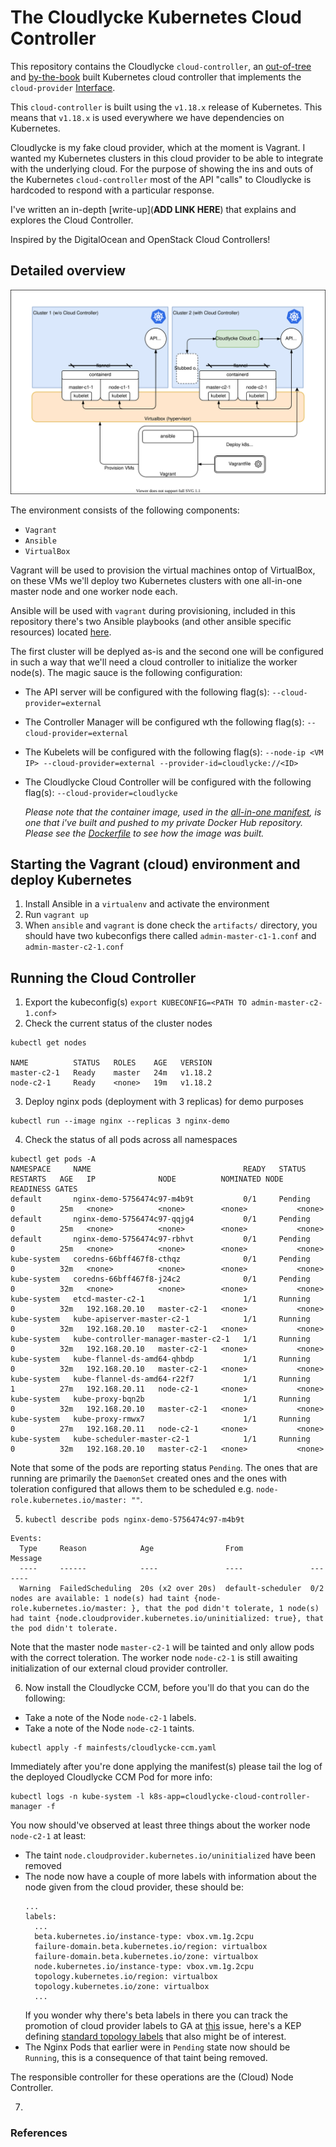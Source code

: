 # The Cloudlycke Kubernetes Cloud Controller

This repository contains the Cloudlycke `cloud-controller`, an [out-of-tree](https://kubernetes.io/blog/2019/04/17/the-future-of-cloud-providers-in-kubernetes/) and [by-the-book](https://kubernetes.io/docs/tasks/administer-cluster/developing-cloud-controller-manager/#out-of-tree) built Kubernetes cloud controller that implements the `cloud-provider` [Interface](https://github.com/kubernetes/cloud-provider/blob/v0.18.2/cloud.go#L43-L62).

This `cloud-controller` is built using the `v1.18.x` release of Kubernetes. This means that `v1.18.x` is used everywhere we have dependencies on Kubernetes. 

Cloudlycke is my fake cloud provider, which at the moment is Vagrant. I wanted my Kubernetes clusters in this cloud provider to be able to integrate with the underlying cloud. For the purpose of showing the ins and outs of the Kubernetes `cloud-controller` most of the API "calls" to Cloudlycke is hardcoded to respond with a particular response.

I've written an in-depth [write-up](**ADD LINK HERE**) that explains and explores the Cloud Controller.

Inspired by the DigitalOcean and OpenStack Cloud Controllers!

## Detailed overview

![cloudlycke-cloud-controller](img/cloudlycke-cloud-controller.svg)

The environment consists of the following components:
* `Vagrant`
* `Ansible`
* `VirtualBox`

Vagrant will be used to provision the virtual machines ontop of VirtualBox, on these VMs we'll deploy two Kubernetes clusters with one all-in-one master node and one worker node each.

Ansible will be used with `vagrant` during provisioning, included in this repository there's two Ansible playbooks (and other ansible specific resources) located [here](vagrant/ansible).

The first cluster will be deplyed as-is and the second one will be configured in such a way that we'll need a cloud controller to initialize the worker node(s). The magic sauce is the following configuration:

* The API server will be configured with the following flag(s): `--cloud-provider=external`
* The Controller Manager will be configured wth the following flag(s): `--cloud-provider=external`
* The Kubelets will be configured with the following flag(s): `--node-ip <VM IP> --cloud-provider=external --provider-id=cloudlycke://<ID>`
* The Cloudlycke Cloud Controller will be configured with the following flag(s): `--cloud-provider=cloudlycke`

  _Please note that the container image, used in the [all-in-one manifest](/manifests/cloudlycke-ccm.yaml), is one that i've built and pushed to my private Docker Hub repository. Please see the [Dockerfile](/Dockerfile) to see how the image was built._

## Starting the Vagrant (cloud) environment and deploy Kubernetes

1. Install Ansible in a `virtualenv` and activate the environment
2. Run `vagrant up`
3. When `ansible` and `vagrant` is done check the `artifacts/` directory, you should have two kubeconfigs there called `admin-master-c1-1.conf` and `admin-master-c2-1.conf`

## Running the Cloud Controller

1. Export the kubeconfig(s) `export KUBECONFIG=<PATH TO admin-master-c2-1.conf>`
2. Check the current status of the cluster nodes
```
kubectl get nodes

NAME          STATUS   ROLES    AGE   VERSION
master-c2-1   Ready    master   24m   v1.18.2
node-c2-1     Ready    <none>   19m   v1.18.2
```
3. Deploy nginx pods (deployment with 3 replicas) for demo purposes
``` 
kubectl run --image nginx --replicas 3 nginx-demo
```
4. Check the status of all pods across all namespaces
```
kubectl get pods -A
NAMESPACE     NAME                                  READY   STATUS    RESTARTS   AGE   IP              NODE          NOMINATED NODE   READINESS GATES
default       nginx-demo-5756474c97-m4b9t           0/1     Pending   0          25m   <none>          <none>        <none>           <none>
default       nginx-demo-5756474c97-qqjg4           0/1     Pending   0          25m   <none>          <none>        <none>           <none>
default       nginx-demo-5756474c97-rbhvt           0/1     Pending   0          25m   <none>          <none>        <none>           <none>
kube-system   coredns-66bff467f8-cthqz              0/1     Pending   0          32m   <none>          <none>        <none>           <none>
kube-system   coredns-66bff467f8-j24c2              0/1     Pending   0          32m   <none>          <none>        <none>           <none>
kube-system   etcd-master-c2-1                      1/1     Running   0          32m   192.168.20.10   master-c2-1   <none>           <none>
kube-system   kube-apiserver-master-c2-1            1/1     Running   0          32m   192.168.20.10   master-c2-1   <none>           <none>
kube-system   kube-controller-manager-master-c2-1   1/1     Running   0          32m   192.168.20.10   master-c2-1   <none>           <none>
kube-system   kube-flannel-ds-amd64-qhbdp           1/1     Running   0          32m   192.168.20.10   master-c2-1   <none>           <none>
kube-system   kube-flannel-ds-amd64-r22f7           1/1     Running   1          27m   192.168.20.11   node-c2-1     <none>           <none>
kube-system   kube-proxy-bqn2b                      1/1     Running   0          32m   192.168.20.10   master-c2-1   <none>           <none>
kube-system   kube-proxy-rmwx7                      1/1     Running   0          27m   192.168.20.11   node-c2-1     <none>           <none>
kube-system   kube-scheduler-master-c2-1            1/1     Running   0          32m   192.168.20.10   master-c2-1   <none>           <none>
```
Note that some of the pods are reporting status `Pending`. The ones that are running are primarily the `DaemonSet` created ones and the ones with toleration configured that allows them to be scheduled e.g. `node-role.kubernetes.io/master: ""`.

5. `kubectl describe pods nginx-demo-5756474c97-m4b9t`
```
Events:
  Type     Reason            Age                From               Message
  ----     ------            ----               ----               -------
  Warning  FailedScheduling  20s (x2 over 20s)  default-scheduler  0/2 nodes are available: 1 node(s) had taint {node-role.kubernetes.io/master: }, that the pod didn't tolerate, 1 node(s) had taint {node.cloudprovider.kubernetes.io/uninitialized: true}, that the pod didn't tolerate.
``` 
Note that the master node `master-c2-1` will be tainted and only allow pods with the correct toleration. The worker node `node-c2-1` is still awaiting initialization of our external cloud provider controller.

6. Now install the Cloudlycke CCM, before you'll do that you can do the following:
  * Take a note of the Node `node-c2-1` labels.
  * Take a note of the Node `node-c2-1` taints.
  ```
  kubectl apply -f mainfests/cloudlycke-ccm.yaml 
  ```
   Immediately after you're done applying the manifest(s) please tail the log of the deployed Cloudlycke CCM Pod for more info:
  ```
  kubectl logs -n kube-system -l k8s-app=cloudlycke-cloud-controller-manager -f
  ```
  
  You now should've observed at least three things about the worker node `node-c2-1` at least:
  * The taint `node.cloudprovider.kubernetes.io/uninitialized` have been removed
  * The node now have a couple of more labels with information about the node given from the cloud provider, these should be:
    ```
    ...
    labels:
      ...
      beta.kubernetes.io/instance-type: vbox.vm.1g.2cpu
      failure-domain.beta.kubernetes.io/region: virtualbox
      failure-domain.beta.kubernetes.io/zone: virtualbox
      node.kubernetes.io/instance-type: vbox.vm.1g.2cpu
      topology.kubernetes.io/region: virtualbox
      topology.kubernetes.io/zone: virtualbox
      ...
    ```
    If you wonder why there's beta labels in there you can track the promotion of cloud provider labels to GA at [this](https://github.com/kubernetes/enhancements/issues/837) issue, here's a KEP defining [standard topology labels](https://github.com/kubernetes/enhancements/pull/1660) that also might be of interest.
  * The Nginx Pods that earlier were in `Pending` state now should be `Running`, this is a consequence of that taint being removed.
  
  The responsible controller for these operations are the (Cloud) Node Controller.

7. 

### References

